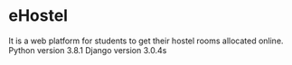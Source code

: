 # eHostel
It is a web platform for students to get their hostel rooms allocated online.
Python version 3.8.1
Django version 3.0.4s